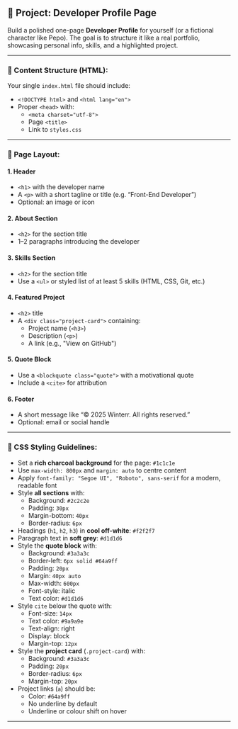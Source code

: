 ## 🧪 Project: Developer Profile Page

Build a polished one-page **Developer Profile** for yourself (or a fictional character like Pepo). The goal is to structure it like a real portfolio, showcasing personal info, skills, and a highlighted project.

---

### 📄 Content Structure (HTML):

Your single `index.html` file should include:

- `<!DOCTYPE html>` and `<html lang="en">`
- Proper `<head>` with:
  - `<meta charset="utf-8">`
  - Page `<title>`
  - Link to `styles.css`

---

### 🧱 Page Layout:

#### 1. **Header**
- `<h1>` with the developer name
- A `<p>` with a short tagline or title (e.g. “Front-End Developer”)
- Optional: an image or icon

#### 2. **About Section**
- `<h2>` for the section title
- 1–2 paragraphs introducing the developer

#### 3. **Skills Section**
- `<h2>` for the section title
- Use a `<ul>` or styled list of at least 5 skills (HTML, CSS, Git, etc.)

#### 4. **Featured Project**
- `<h2>` title
- A `<div class="project-card">` containing:
  - Project name (`<h3>`)
  - Description (`<p>`)
  - A link (e.g., "View on GitHub")

#### 5. **Quote Block**
- Use a `<blockquote class="quote">` with a motivational quote
- Include a `<cite>` for attribution

#### 6. **Footer**
- A short message like “© 2025 Winterr. All rights reserved.”
- Optional: email or social handle

---

### 🎨 CSS Styling Guidelines:

- Set a **rich charcoal background** for the page: `#1c1c1e`
- Use `max-width: 800px` and `margin: auto` to centre content
- Apply `font-family: "Segoe UI", "Roboto", sans-serif` for a modern, readable font
- Style **all sections** with:
  - Background: `#2c2c2e`
  - Padding: `30px`
  - Margin-bottom: `40px`
  - Border-radius: `6px`
- Headings (`h1`, `h2`, `h3`) in **cool off-white**: `#f2f2f7`
- Paragraph text in **soft grey**: `#d1d1d6`
- Style the **quote block** with:
  - Background: `#3a3a3c`
  - Border-left: `6px solid #64a9ff`
  - Padding: `20px`
  - Margin: `40px auto`
  - Max-width: `600px`
  - Font-style: italic
  - Text color: `#d1d1d6`
- Style `cite` below the quote with:
  - Font-size: `14px`
  - Text color: `#9a9a9e`
  - Text-align: right
  - Display: block
  - Margin-top: `12px`
- Style the **project card** (`.project-card`) with:
  - Background: `#3a3a3c`
  - Padding: `20px`
  - Border-radius: `6px`
  - Margin-top: `20px`
- Project links (`a`) should be:
  - Color: `#64a9ff`
  - No underline by default
  - Underline or colour shift on hover

---
